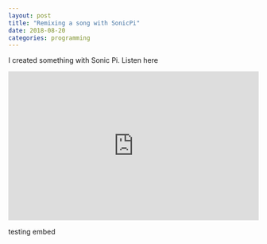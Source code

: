 ```yaml
---
layout: post
title: "Remixing a song with SonicPi"
date: 2018-08-20
categories: programming
---
```


I created something with Sonic Pi. Listen here

<iframe width="100%" height="300" scrolling="no" frameborder="no" allow="autoplay" src="https://w.soundcloud.com/player/?url=https%3A//api.soundcloud.com/tracks/488398554&color=%23ff5500&auto_play=false&hide_related=false&show_comments=true&show_user=true&show_reposts=false&show_teaser=true&visual=true"></iframe>


<!-- more -->

testing embed